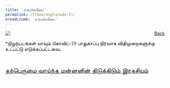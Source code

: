 ```yaml
---
title: 'எஸ்பிளனேட்'
permalink: /tlmoe/esplanade-tl/
breadcrumb: 'எஸ்பிளனேட்'
---
```

<!-- Global site tag (gtag.js) - Google Ads: 726049306 -->
<script async src="https://www.googletagmanager.com/gtag/js?id=AW-726049306"></script>
<script>
  window.dataLayer = window.dataLayer || [];
  function gtag(){dataLayer.push(arguments);}
  gtag('js', new Date());

  gtag('config', 'AW-726049306');
</script>
<a href="/exhibits/தமிழ்மொழிக்-காட்சிக்கூடம்-e/community-partners2/"   style="float: right;">Back</a>
 <img src="/images/MTLS2021-Esplanade_TL.jpg">
 <p style="font-family:Anjal InaiMathi; font-size:16px;">*நிழற்படங்கள் யாவும் கொவிட்-19 பாதுகாப்பு நிர்வாக விதிமுறைகளுக்கு உட்பட்டு எடுக்கப்பட்டவை.</p> <br/>
 
 <a href=" https://www.esplanade.com/offstage/arts/the-vain-rajas-secret?sc_lang=ta-IN " target="_blank"><span style="font-size: 20px;">தற்பெருமை வாய்ந்த மன்னனின் திடுக்கிடும் இரகசியம்</span></a> <br/>
 
<div class="btntop"><a href="#top" style="text-decoration:none;"><span style="color:white"><b>Top</b></span></a></div>
